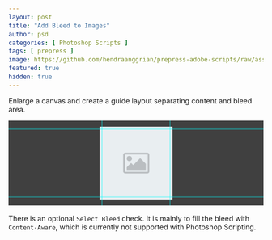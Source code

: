 ```yaml
---
layout: post
title: "Add Bleed to Images"
author: psd
categories: [ Photoshop Scripts ]
tags: [ prepress ]
image: https://github.com/hendraanggrian/prepress-adobe-scripts/raw/assets/screens/psd_images_addbleedtoimages.png
featured: true
hidden: true
---
```


Enlarge a canvas and create a guide layout separating content and bleed area.

![Add bleed to current or all images.](../images/samples/psd_images_addbleedtoimages.png)

There is an optional `Select Bleed` check.
It is mainly to fill the bleed with `Content-Aware`, which is currently not supported with Photoshop Scripting.
